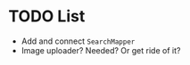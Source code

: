 TODO List
=========

 * Add and connect `SearchMapper`
 * Image uploader? Needed? Or get ride of it?
